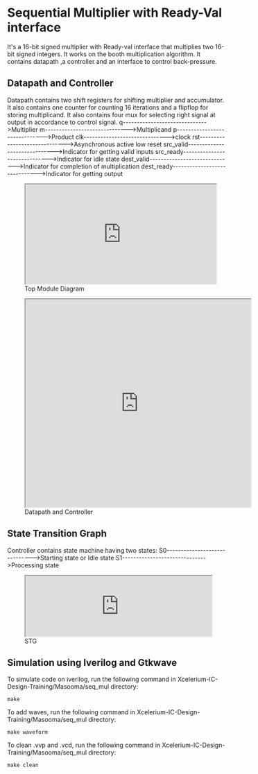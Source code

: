 # Sequential Multiplier with Ready-Val interface

It's a 16-bit signed multiplier with Ready-val interface that multiplies two 16-bit signed integers. It works on the booth multiplication algorithm. It contains datapath ,a controller and an interface to control back-pressure.


## Datapath and Controller

Datapath contains two shift registers for shifting multiplier and accumulator. It also contains one counter for counting 16 iterations and a flipflop for storing multiplicand. It also contains four mux for selecting right signal at output in accordance to control signal.
q------------------------------>Multiplier
m------------------------------>Multiplicand
p------------------------------>Product
clk------------------------------>clock
rst------------------------------>Asynchronous active low reset
src_valid------------------------------>Indicator for getting valid inputs
src_ready------------------------------>Indicator for idle state
dest_valid------------------------------>Indicator for completion of multiplication
dest_ready------------------------------>Indicator for getting output
<figure>
<iframe src="https://drive.google.com/file/d/1hT8bbG7P7hPx5XWerwEfiEe3f09Tx1gR/preview" width="440" height="230" allow="autoplay"></iframe>
  <figcaption>Top Module Diagram</figcaption>
</figure>
<figure>
<iframe src="https://drive.google.com/file/d/1C_kK64Cud8xMGOvUlfHM6NeG4tY1sp80/preview" width="520" height="480" allow="autoplay"></iframe>
 <figcaption>Datapath and Controller</figcaption>
</figure>



## State Transition Graph
Controller contains state machine having two states:
S0------------------------------>Starting state or Idle state
S1------------------------------>Processing state
<figure>
<iframe src="https://drive.google.com/file/d/1Hy6SxX7PMi24NDgHHsMOXx7LOku5sxJ-/preview" width="430" height="140" allow="autoplay"></iframe>
 <figcaption>STG</figcaption>
</figure>

## Simulation using Iverilog and Gtkwave

To simulate code on iverilog, run the following command in Xcelerium-IC-Design-Training/Masooma/seq_mul directory:

    make

To add waves, run the following command in Xcelerium-IC-Design-Training/Masooma/seq_mul directory:

    make waveform
To clean .vvp and .vcd, run the following command in Xcelerium-IC-Design-Training/Masooma/seq_mul directory:

    make clean







